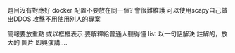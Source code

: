 題目沒有對應好
docker 配置不要放在同一個? 會很難維護
可以使用scapy自己做出DDOS 攻擊不用使用別人的專案

簡報要放重點 或以框框表示
要解釋給普通人聽得懂
list 以一句話解決
註解的，放大的 圖片
即興演講....








